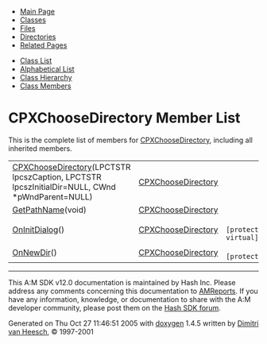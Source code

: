 <div class="tabs">

- [Main Page](index.md)
- <span id="current">[Classes](annotated.md)</span>
- [Files](files.md)
- [Directories](dirs.md)
- [Related Pages](pages.md)

</div>

<div class="tabs">

- [Class List](annotated.md)
- [Alphabetical List](classes.md)
- [Class Hierarchy](hierarchy.md)
- [Class Members](functions.md)

</div>

# CPXChooseDirectory Member List

This is the complete list of members for <a href="classCPXChooseDirectory.md" class="el">CPXChooseDirectory</a>, including all inherited members.

|  |  |  |
|----|----|----|
| <a href="classCPXChooseDirectory.md#07422c1a230abc5687da088931a0f404" class="el">CPXChooseDirectory</a>(LPCTSTR lpcszCaption, LPCTSTR lpcszInitialDir=NULL, CWnd \*pWndParent=NULL) | <a href="classCPXChooseDirectory.md" class="el">CPXChooseDirectory</a> |  |
| <a href="classCPXChooseDirectory.md#e04d06200d6fa298be5e9fb35eb5a4f5" class="el">GetPathName</a>(void) | <a href="classCPXChooseDirectory.md" class="el">CPXChooseDirectory</a> |  |
| <a href="classCPXChooseDirectory.md#ee9956c8765bd5e2b105470cd549d41c" class="el">OnInitDialog</a>() | <a href="classCPXChooseDirectory.md" class="el">CPXChooseDirectory</a> | ` [protected, virtual]` |
| <a href="classCPXChooseDirectory.md#474ff1146230282a9a9bc49f43713235" class="el">OnNewDir</a>() | <a href="classCPXChooseDirectory.md" class="el">CPXChooseDirectory</a> | ` [protected]` |

------------------------------------------------------------------------

<span class="small">This A:M SDK v12.0 documentation is maintained by Hash Inc. Please address any comments concerning this documentation to [AMReports](http://www.hash.com/reports). If you have any information, knowledge, or documentation to share with the A:M developer community, please post them on the [Hash SDK forum](http://www.hash.com/forums/index.php?showforum=11).</span>

Generated on Thu Oct 27 11:46:51 2005 with [<span class="image placeholder" original-image-src="doxygen.png" original-image-title="" height="45" width="100" align="middle" border="0">doxygen</span>](http://www.doxygen.org/index.html) 1.4.5 written by [Dimitri van Heesch](mailto:dimitri@stack.nl), © 1997-2001
